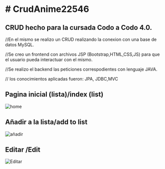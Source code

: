 <h1> # CrudAnime22546 </h1>

<h2> CRUD hecho para la cursada Codo a Codo 4.0. </h2>

<p>//En el mismo se realizo un CRUD realizando la conexion con una base de datos MySQL.</p>
<p>//Se creo un frontend con archivos JSP (Bootstrap,HTML,CSS,JS) para que el usuario pueda interactuar con el mismo.</p>
<p>//Se realizo el backend las peticiones correspodientes con lenguaje JAVA.</p>

<p>// los conocimientos aplicadas fueron: 
JPA, JDBC,MVC
</p>


<h2>Pagina inicial (lista)/index (list) </h2>

![home](https://user-images.githubusercontent.com/110206929/224464327-a7a2113c-1409-41e0-9a20-230d4d695a87.png)


<h2>Añadir a la lista/add to list </h2>

![añadir](https://user-images.githubusercontent.com/110206929/224464362-197b4cd2-9e08-42c0-b5a0-338c05846036.png)

<h2> Editar /Edit </h2>

![Editar](https://user-images.githubusercontent.com/110206929/224464396-80fdb7a5-d417-4942-a0ff-d2e2df5cfcd0.png)
